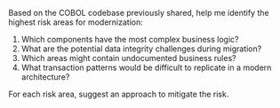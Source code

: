 Based on the COBOL codebase previously shared, help me identify the highest risk areas for modernization:
1. Which components have the most complex business logic?
2. What are the potential data integrity challenges during migration?
3. Which areas might contain undocumented business rules?
4. What transaction patterns would be difficult to replicate in a modern architecture?

For each risk area, suggest an approach to mitigate the risk.
